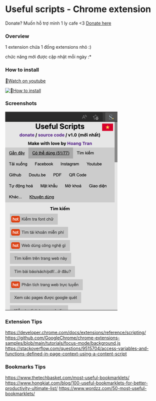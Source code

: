# Useful scripts - Chrome extension

Donate? Muốn hỗ trợ mình 1 ly cafe <3 [Donate here](https://github.com/HoangTran0410/HoangTran0410/blob/main/DONATE.md)

### Overview

1 extension chứa 1 đống extensions nhỏ :)

chức năng mới được cập nhật mỗi ngày :*

### How to install

[Watch on youtube](https://www.youtube.com/watch?v=2wFTbDK80g0)

[![How to install](https://img.youtube.com/vi/2wFTbDK80g0/0.jpg)](https://www.youtube.com/watch?v=2wFTbDK80g0)

### Screenshots

![](./assets/screenshots/Screen%20Shot%202022-11-02%20at%2012.22.18.png)

### Extension Tips

<https://developer.chrome.com/docs/extensions/reference/scripting/>
<https://github.com/GoogleChrome/chrome-extensions-samples/blob/main/tutorials/focus-mode/background.js>
<https://stackoverflow.com/questions/9515704/access-variables-and-functions-defined-in-page-context-using-a-content-script>

### Bookmarks Tips

<https://www.thetechbasket.com/most-useful-bookmarklets/>
<https://www.hongkiat.com/blog/100-useful-bookmarklets-for-better-productivity-ultimate-list/>
<https://www.wordzz.com/50-most-useful-bookmarklets/>
